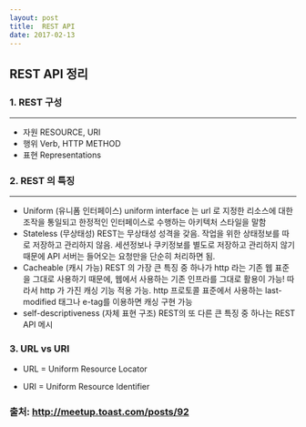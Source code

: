 ```yaml
---
layout: post
title:  REST API
date: 2017-02-13
---
```

## REST API 정리

### 1. REST 구성
---
- 자원 RESOURCE, URI
- 행위 Verb, HTTP METHOD
- 표현 Representations

### 2. REST 의 특징
---
- Uniform (유니폼 인터페이스)
uniform interface 는 url 로 지정한 리소스에 대한 조작을 통일되고 한정적인 인터페이스로 수행하는 아키텍처 스타일을 말함
- Stateless (무상태성)
REST는 무상태성 성격을 갖음. 작업을 위한 상태정보를 따로 저장하고 관리하지 않음. 세션정보나 쿠키정보를 별도로 저장하고 관리하지 않기 때문에 API 서버는 들어오는 요청만을 단순히 처리하면 됨. 
- Cacheable (캐시 가능)
REST 의 가장 큰 특징 중 하나가 http 라는 기존 웹 표준을 그대로 사용하기 때문에, 웹에서 사용하는 기존 인프라를 그대로 활용이 가능! 따라서  http 가 가진 캐싱 기능 적용 가능.  http 프로토콜 표준에서 사용하는 last-modified 태그나 e-tag를 이용하면 캐싱 구현 가능
- self-descriptiveness (자체 표현 구조) REST의 또 다른 큰 특징 중 하나는 REST API 메시
 
### 3. URL vs URI 
- URL = Uniform Resource Locator

- URI = Uniform Resource Identifier
 ### 출처: http://meetup.toast.com/posts/92
